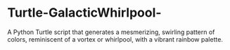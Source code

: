 # Turtle-GalacticWhirlpool-
A Python Turtle script that generates a mesmerizing, swirling pattern of colors, reminiscent of a vortex or whirlpool, with a vibrant rainbow palette.
